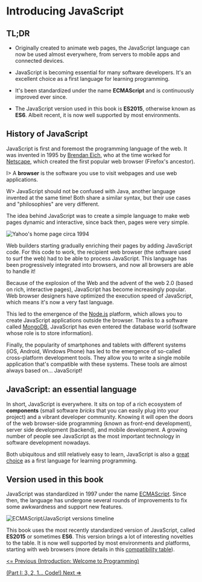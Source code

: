 # Introducing JavaScript

## TL;DR

* Originally created to animate web pages, the JavaScript language can now be used almost everywhere, from servers to mobile apps and connected devices.

* JavaScript is becoming essential for many software developers. It's an excellent choice as a first language for learning programming.

* It's been standardized under the name **ECMAScript** and is continuously improved ever since.

* The JavaScript version used in this book is **ES2015**, otherwise known as **ES6**. Albeit recent, it is now well supported by most environments.

## History of JavaScript

JavaScript is first and foremost the programming language of the web. It was invented in 1995 by [Brendan Eich](https://en.wikipedia.org/wiki/Brendan_Eich), who at the time worked for [Netscape](https://en.wikipedia.org/wiki/Netscape_Communications), which created the first popular web browser (Firefox's ancestor).

I> A **browser** is the software you use to visit webpages and use web applications.

W> JavaScript should not be confused with Java, another language invented at the same time! Both share a similar syntax, but their use cases and "philosophies" are very different.

The idea behind JavaScript was to create a simple language to make web pages dynamic and interactive, since back then, pages were very simple.

![Yahoo's home page circa 1994](images/intro03-01.jpg)

Web builders starting gradually enriching their pages by adding JavaScript code. For this code to work, the recipient web browser (the software used to surf the web) had to be able to process JavaScript. This language has been progressively integrated into browsers, and now all browsers are able to handle it!

Because of the explosion of the Web and the advent of the web 2.0 (based on rich, interactive pages), JavaScript has become increasingly popular. Web browser designers have optimized the execution speed of JavaScript, which means it's now a very fast language.

This led to the emergence of the [Node.js](https://nodejs.org) platform, which allows you to create JavaScript applications outside the browser. Thanks to a software called [MongoDB](https://www.mongodb.com), JavaScript has even entered the database world (software whose role is to store information).

Finally, the popularity of smartphones and tablets with different systems (iOS, Android, Windows Phone) has led to the emergence of so-called cross-platform development tools. They allow you to write a single mobile application that's compatible with these systems. These tools are almost always based on... JavaScript!

## JavaScript: an essential language

In short, JavaScript is everywhere. It sits on top of a rich ecosystem of **components** (small software *bricks* that you can easily plug into your project) and a vibrant developer community. Knowing it will open the doors of the web browser-side programming (known as front-end development), server side development (backend), and mobile development. A growing number of people see JavaScript as the most important technology in software development nowadays.

Both ubiquitous and still relatively easy to learn, JavaScript is also a [great choice](https://medium.freecodecamp.com/what-programming-language-should-i-learn-first-%CA%87d%C4%B1%C9%B9%C9%94s%C9%90%CA%8C%C9%90%C9%BE-%C9%B9%C7%9D%CA%8Dsu%C9%90-19a33b0a467d#.3yu73z1px) as a first language for learning programming.

## Version used in this book

JavaScript was standardized in 1997 under the name [ECMAScript](https://en.wikipedia.org/wiki/ECMAScript). Since then, the language has undergone several rounds of improvements to fix some awkwardness and support new features.

![ECMAScript/JavaScript versions timeline](images/intro03-02.png)

This book uses the most recently standardized version of JavaScript, called **ES2015** or sometimes **ES6**. This version brings a lot of interesting novelties to the table. It is now well supported by most environments and platforms, starting with web browsers (more details in this [compatibility table](http://kangax.github.io/compat-table/es6/)).

[<= Previous (Introduction: Welcome to Programming)](intro02.md)

[(Part I: 3, 2, 1... Code!) Next =>](chapter01.md)
